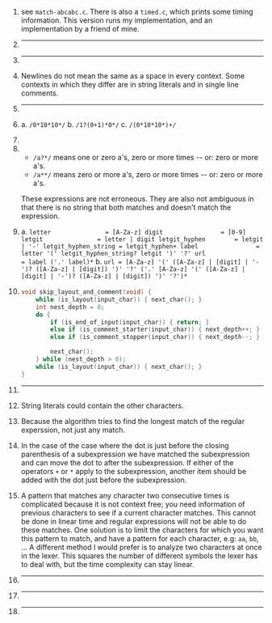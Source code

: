 
1. see `match-abcabc.c`. There is also a `timed.c`, which prints some timing information. This version runs my implementation, and an implementation by a friend of mine.
2. ---
3. ---
4. Newlines do not mean the same as a space in every context. Some contexts in which they differ are in string literals and in single line comments.
5. ---
6.
    a. `/0*10*10*/`
    b. `/1?(0+1)*0*/`
    c. `/(0*10*10*)+/`
7. 
8. 
    * `/a?*/` means one or zero a's, zero or more times -- or: zero or more a's.
    * `/a**/` means zero or more a's, zero or more times -- or: zero or more a's.

    These expressions are not erroneous. They are also not ambiguous in that there is no string that both matches and doesn't match the expression.
9. 
    a.
        ```
        letter               = [A-Za-z]
        digit                = [0-9]
        letgit               = letter | digit
        letgit_hyphen        = letgit | '-'
        letgit_hyphen_string = letgit_hyphen+
        label                = letter '(' letgit_hyphen_string? letgit ')' '?'
        url                  = label ('.' label)*
        ``` 
    b. 
        ```
        url = [A-Za-z] '(' ([A-Za-z] | [digit] | '-')? ([A-Za-z] | [digit]) ')' '?' ('.' [A-Za-z] '(' ([A-Za-z] | [digit] | '-')? ([A-Za-z] | [digit]) ')' '?')*
        ```
10. 
    ``` c
    void skip_layout_and_comment(void) {
        while (is_layout(input_char)) { next_char(); }
        int nest_depth = 0;
        do {
            if (is_end_of_input(input_char)) { return; }
            else if (is_comment_starter(input_char)) { next_depth++; }
            else if (is_comment_stopper(input_char)) { next_depth--; }

            next_char();
        } while (nest_depth > 0);
        while (is_layout(input_char)) { next_char(); }
    }
11. ---
12. String literals could contain the other characters.
13. Because the algorithm tries to find the longest match of the regular experssion, not just any match.
14. In the case of the case where the dot is just before the closing parenthesis of a subexpression we have matched the subexpression and can move the dot to after the subexpression. If either of the operators `+` or `*` apply to the subexpression, another item should be added with the dot just before the subexpression.
15. A pattern that matches any character two consecutive times is complicated because it is not context free; you need information of previous characters to see if a current character matches. This cannot be done in linear time and regular expressions will not be able to do these matches. One solution is to limit the characters for which you want this pattern to match, and have a pattern for each character, e.g: `aa`, `bb`, ... A different method I would prefer is to analyze two characters at once in the lexer. This squares the number of different symbols the lexer has to deal with, but the time complexity can stay linear.
16. ---
17. ---
18. ---
